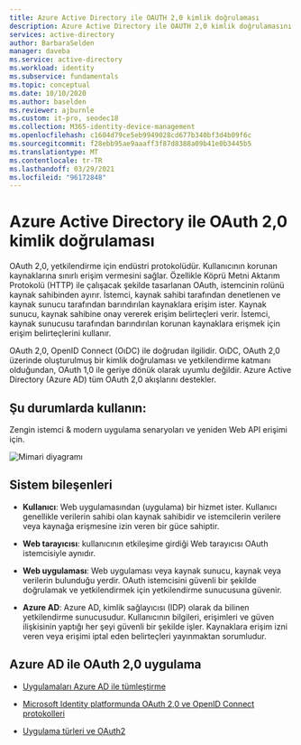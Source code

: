 ```yaml
---
title: Azure Active Directory ile OAUTH 2,0 kimlik doğrulaması
description: Azure Active Directory ile OAUTH 2,0 kimlik doğrulamasını elde etmeye yönelik mimari rehberlik.
services: active-directory
author: BarbaraSelden
manager: daveba
ms.service: active-directory
ms.workload: identity
ms.subservice: fundamentals
ms.topic: conceptual
ms.date: 10/10/2020
ms.author: baselden
ms.reviewer: ajburnle
ms.custom: it-pro, seodec18
ms.collection: M365-identity-device-management
ms.openlocfilehash: c1604d79ce5eb9949028cd677b340bf3d4b09f6c
ms.sourcegitcommit: f28ebb95ae9aaaff3f87d8388a09b41e0b3445b5
ms.translationtype: MT
ms.contentlocale: tr-TR
ms.lasthandoff: 03/29/2021
ms.locfileid: "96172848"
---
```

# <a name="oauth-20-authentication-with-azure-active-directory"></a>Azure Active Directory ile OAuth 2,0 kimlik doğrulaması

OAuth 2,0, yetkilendirme için endüstri protokolüdür. Kullanıcının korunan kaynaklarına sınırlı erişim vermesini sağlar. Özellikle Köprü Metni Aktarım Protokolü (HTTP) ile çalışacak şekilde tasarlanan OAuth, istemcinin rolünü kaynak sahibinden ayırır. İstemci, kaynak sahibi tarafından denetlenen ve kaynak sunucu tarafından barındırılan kaynaklara erişim ister. Kaynak sunucu, kaynak sahibine onay vererek erişim belirteçleri verir. İstemci, kaynak sunucusu tarafından barındırılan korunan kaynaklara erişmek için erişim belirteçlerini kullanır. 

OAuth 2,0, OpenID Connect (OıDC) ile doğrudan ilgilidir. OıDC, OAuth 2,0 üzerinde oluşturulmuş bir kimlik doğrulaması ve yetkilendirme katmanı olduğundan, OAuth 1,0 ile geriye dönük olarak uyumlu değildir. Azure Active Directory (Azure AD) tüm OAuth 2,0 akışlarını destekler. 

## <a name="use-when"></a>Şu durumlarda kullanın:

Zengin istemci & modern uygulama senaryoları ve yeniden Web API erişimi için.

![Mimari diyagramı](./media/authentication-patterns/oauth.png)

## <a name="components-of-system"></a>Sistem bileşenleri

* **Kullanıcı**: Web uygulamasından (uygulama) bir hizmet ister. Kullanıcı genellikle verilerin sahibi olan kaynak sahibidir ve istemcilerin verilere veya kaynağa erişmesine izin veren bir güce sahiptir. 

* **Web tarayıcısı**: kullanıcının etkileşime girdiği Web tarayıcısı OAuth istemcisiyle aynıdır. 

* **Web uygulaması**: Web uygulaması veya kaynak sunucu, kaynak veya verilerin bulunduğu yerdir. OAuth istemcisini güvenli bir şekilde doğrulamak ve yetkilendirmek için yetkilendirme sunucusuna güvenir. 

* **Azure AD**: Azure AD, kimlik sağlayıcısı (IDP) olarak da bilinen yetkilendirme sunucusudur. Kullanıcının bilgileri, erişimleri ve güven ilişkisinin yaptığı her şeyi güvenli bir şekilde işler. Kaynaklara erişim izni veren veya erişimi iptal eden belirteçleri yayınmaktan sorumludur.

## <a name="implement-oauth-20-with-azure-ad"></a>Azure AD ile OAuth 2,0 uygulama

* [Uygulamaları Azure AD ile tümleştirme](../saas-apps/tutorial-list.md) 

* [Microsoft Identity platformunda OAuth 2,0 ve OpenID Connect protokolleri](../develop/active-directory-v2-protocols.md) 

* [Uygulama türleri ve OAuth2](../develop/v2-app-types.md) 

